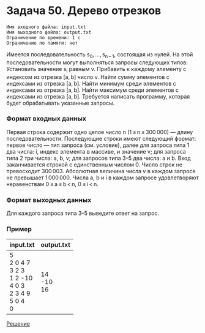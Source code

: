 # Задача 50. Дерево отрезков
	Имя входного файла: input.txt
	Имя выходного файла: output.txt
	Ограничение по времени: 1 с
	Ограничение по памяти: нет
Имеется последовательность s<sub>0</sub>, …, s<sub>n − 1</sub>, состоящая из нулей. На этой последовательности могут выполняться запросы следующих типов:
Установить значение s<sub>i</sub> равным v.
Прибавить к каждому элементу с индексом из отрезка [a, b] число v.
Найти сумму элементов с индексами из отрезка [a, b].
Найти минимум среди элементов с индексами из отрезка [a, b].
Найти максимум среди элементов с индексами из отрезка [a, b].
Требуется написать программу, которая будет обрабатывать указанные запросы.
### Формат входных данных
Первая строка содержит одно целое число n (1 ≤ n ≤ 300 000) — длину последовательности. Последующие строки имеют следующий формат: первое число — тип запроса (см. условие), далее для запроса типа 1 два числа: i, индекс элемента в массиве, и значение v; для запроса типа 2 три числа: a, b, v; для запросов типа 3–5 два числа: a и b. Вход заканчивается строкой с единственным числом 0. Число строк не превосходит 300 003. Абсолютная величина числа v в каждом запросе не превышает 1 000 000. Числа a, b и i в каждом запросе удовлетворяют неравенствам 0 ≤ a ≤ b < n, 0 ≤ i < n.
### Формат выходных данных
Для каждого запроса типа 3–5 выведите ответ на запрос.
### Пример
|input.txt|output.txt|
|--|--|
|5<br>2 0 4 7<br>3 2 3<br>1 2 -10<br>4 0 3<br>2 3 4 9<br>5 0 4<br>0|14<br>-10<br>16|

[Решение](https://github.com/ilslv/Algoritms/blob/master/Structs_50/solution.cpp)
